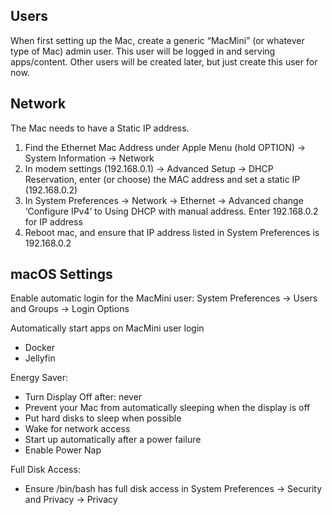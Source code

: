 ## Users
When first setting up the Mac, create a generic “MacMini” (or whatever type of Mac) admin user. This user will be logged in and serving apps/content. Other users will be created later, but just create this user for now. 

## Network
The Mac needs to have a Static IP address. 

1. Find the Ethernet Mac Address under Apple Menu (hold OPTION) -> System Information -> Network
2. In modem settings (192.168.0.1) -> Advanced Setup -> DHCP Reservation, enter (or choose) the MAC address and set a static IP (192.168.0.2)
3. In System Preferences -> Network -> Ethernet -> Advanced change ‘Configure IPv4’ to Using DHCP with manual address. Enter 192.168.0.2 for IP address
4. Reboot mac, and ensure that IP address listed in System Preferences is 192.168.0.2

## macOS Settings
Enable automatic login for the MacMini user: 
	System Preferences -> Users and Groups -> Login Options

Automatically start apps on MacMini user login

- Docker
- Jellyfin

Energy Saver:

- Turn Display Off after: never
- Prevent your Mac from automatically sleeping when the display is off
- Put hard disks to sleep when possible
- Wake for network access
- Start up automatically after a power failure
- Enable Power Nap

Full Disk Access:

- Ensure /bin/bash has full disk access in System Preferences -> Security and Privacy -> Privacy 
